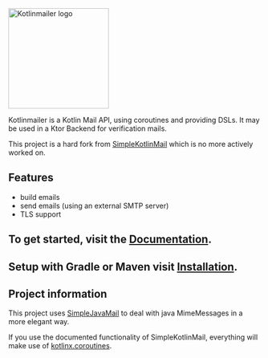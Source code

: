 <picture>
  <source media="(prefers-color-scheme: dark)" srcset="https://raw.githubusercontent.com/BierDav/Kotlinmailer/main/.github/images/kotlinmailer_logo_dark.svg">
  <img alt="Kotlinmailer logo" src="https://raw.githubusercontent.com/BierDav/Kotlinmailer/main/.github/images/kotlinmailer_logo_light.svg" height="200px">
</picture>

Kotlinmailer is a Kotlin Mail API, using coroutines and providing DSLs. It may be used in a Ktor Backend for
verification mails.

This project is a hard fork from [SimpleKotlinMail](https://github.com/jakobkmar/SimpleKotlinMail) which is no more
actively worked on.

## Features

- build emails
- send emails (using an external SMTP server)
- TLS support

## To get started, visit the **[Documentation](https://bierdav.github.io/Kotlinmailer/)**.

## Setup with Gradle or Maven visit **[Installation](https://bierdav.github.io/Kotlinmailer/modules)**.

## Project information

This project uses [SimpleJavaMail](https://www.simplejavamail.org/) to deal with java MimeMessages in a more elegant
way.

If you use the documented functionality of SimpleKotlinMail, everything will make use
of [kotlinx.coroutines](https://kotlinlang.org/docs/reference/coroutines-overview.html).
